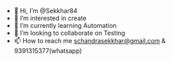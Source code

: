 - 👋 Hi, I’m @Sekkhar84
- 👀 I’m interested in create 
- 🌱 I’m currently learning Automation
- 💞️ I’m looking to collaborate on Testing
- 📫 How to reach me schandrasekkhar@gmail.com & 9391315377(whatsapp)

<!---
Sekkhar84/Sekkhar84 is a ✨ special ✨ repository because its `README.md` (this file) appears on your GitHub profile.
You can click the Preview link to take a look at your changes.
--->
